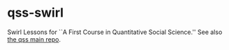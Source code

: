 # qss-swirl
Swirl Lessons for ``A First Course in Quantitative Social Science.''
See also [the qss main repo](../../../qss).
